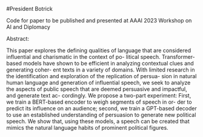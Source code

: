 #President Botrick

Code for paper to be published and presented at AAAI 2023 Workshop on AI and Diplomacy

Abstract:

This paper explores the defining qualities of language that are considered influential and charismatic in the context of po- litical speech. Transformer-based models have shown to be efficient in analyzing contextual clues and generating coher- ent texts in a variety of domains. With limited research in the identification and exploration of the replication of persua- sion in natural human language and generation of influential speech, we seek to analyze the aspects of public speech that are deemed persuasive and impactful, and generate text ac- cordingly. We propose a two-part experiment: First, we train a BERT-based encoder to weigh segments of speech in or- der to predict its influence on an audience; second, we train a GPT-based decoder to use an established understanding of persuasion to generate new political speech. We show that, using these models, a speech can be created that mimics the natural language habits of prominent political figures.
